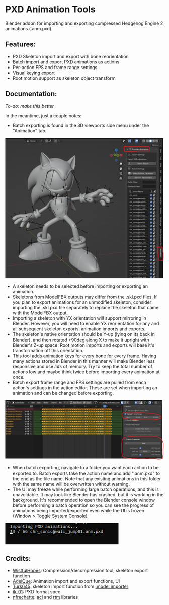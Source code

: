 # PXD Animation Tools
Blender addon for importing and exporting compressed Hedgehog Engine 2 animations (.anm.pxd)

## Features:
- PXD Skeleton import and export with bone reorientation
- Batch import and export PXD animations as actions
- Per-action FPS and frame range settings
- Visual keying export
- Root motion support as skeleton object transform


## Documentation:
*To-do: make this better*

In the meantime, just a couple notes:

- Batch exporting is found in the 3D viewports side menu under the "Animation" tab.

![Side Menu](images/side_menu.png)
- A skeleton needs to be selected before importing or exporting an animation.
- Skeletons from ModelFBX outputs may differ from the .skl.pxd files. If you plan to export animations for an unmodified skeleton, consider importing the .skl.pxd file separately to replace the skeleton that came with the ModelFBX output.
- Importing a skeleton with YX orientation will support mirroring in Blender. However, you will need to enable YX reorientation for any and all subsequent skeleton exports, animation imports and exports.
- The skeleton's native orientation should be Y-up (lying on its back in Blender), and then rotated +90deg along X to make it upright with Blender's Z-up space. Root motion imports and exports will base it's transformation off this orientation.
- This tool adds animation keys for every bone for every frame. Having many actions stored in Blender in this manner will make Blender less responsive and use *lots* of memory. Try to keep the total number of actions low and maybe think twice before importing every animation at once. 
- Batch export frame range and FPS settings are pulled from each action's settings in the action editor. These are set when importing an animation and can be changed before exporting.

![Action Menu](images/action_menu.png)
- When batch exporting, navigate to a folder you want each action to be exported to. Batch exports take the action name and add ".anm.pxd" to the end as the file name. Note that any existing animations in this folder with the same name will be overwritten without warning.
- The UI may freeze while performing large batch operations, and this is unavoidable. It may look like Blender has crashed, but it is working in the background. It's recommended to open the Blender console window before performing a batch operation so you can see the progress of animations being imported/exported even while the UI is frozen (Window > Toggle System Console)

![Blender Console](images/blender_console.png)


## Credits:
- [WistfulHopes](https://github.com/WistfulHopes): Compression/decompression tool, skeleton export function
- [AdelQue](https://github.com/AdelQue): Animation import and export functions, UI
- [Turk645](https://github.com/Turk645): skeleton import function from [.model importer](https://github.com/Turk645/Hedgehog-Engine-2-Mesh-Blender-Importer)
- [ik-01](https://github.com/ik-01): PXD format spec
- [nfrechette](https://github.com/nfrechette): [acl](https://github.com/nfrechette/acl) and [rtm](https://github.com/nfrechette/rtm) libraries


